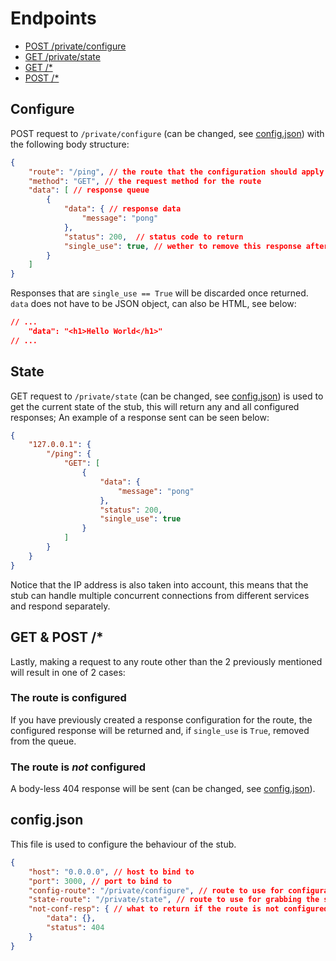 
# Endpoints
- [POST /private/configure](#configure)
- [GET /private/state](#state)
- [GET /*](#get--post)
- [POST /*](#get--post)

## Configure
POST request to `/private/configure` (can be changed, see [config.json](#configjson)) with the following body structure:
```json
{
	"route": "/ping", // the route that the configuration should apply to
	"method": "GET", // the request method for the route
	"data": [ // response queue
		{
			"data": { // response data
				"message": "pong"
			},
			"status": 200,  // status code to return
			"single_use": true, // wether to remove this response after use
		}
	]
}
```
Responses that are `single_use == True` will be discarded once returned. `data` does not have to be JSON object, can also be HTML, see below:
```json
// ...
	"data": "<h1>Hello World</h1>"
// ...
```

## State
GET request to `/private/state` (can be changed, see [config.json](#configjson)) is used to get the current state of the stub, this will return any and all configured responses; An example of a response sent can be seen below:
```json
{
	"127.0.0.1": {
		"/ping": {
			"GET": [
				{
					"data": {
						"message": "pong"
					},
					"status": 200,
					"single_use": true
				}
			]
		}
	}
}
```
Notice that the IP address is also taken into account, this means that the stub can handle multiple concurrent connections from different services and respond separately.

## GET & POST /*
Lastly, making a request to any route other than the 2 previously mentioned will result in one of 2 cases:

### The route is configured
If you have previously created a response configuration for the route, the configured response will be returned and, if `single_use` is `True`, removed from the queue.

### The route is *not* configured
A body-less 404 response will be sent (can be changed, see [config.json](#configjson)).

## config.json
This file is used to configure the behaviour of the stub.
```json
{
	"host": "0.0.0.0", // host to bind to
	"port": 3000, // port to bind to
	"config-route": "/private/configure", // route to use for configuration
	"state-route": "/private/state", // route to use for grabbing the state of the response configuration
	"not-conf-resp": { // what to return if the route is not configured
		"data": {},
		"status": 404
	}
}
```

